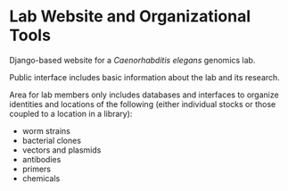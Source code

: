 Lab Website and Organizational Tools
====================================

Django-based website for a _Caenorhabditis elegans_ genomics lab.

Public interface includes basic information about the lab and its research.

Area for lab members only includes databases and interfaces to organize
identities and locations of the following
(either individual stocks or those coupled to a location in a library):
* worm strains
* bacterial clones
* vectors and plasmids
* antibodies
* primers
* chemicals
